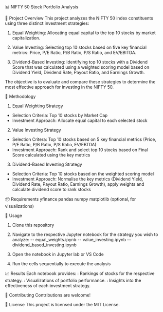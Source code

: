 📊 NIFTY 50 Stock Portfolio Analysis

📝 Project Overview
This project analyzes the NIFTY 50 index constituents using three distinct investment strategies:

1. Equal Weighting: Allocating equal capital to the top 10 stocks by market capitalization.

2. Value Investing: Selecting top 10 stocks based on five key financial metrics: Price, P/E Ratio, P/B Ratio, P/S Ratio, and EV/EBITDA.

3. Dividend-Based Investing: Identifying top 10 stocks with a Dividend Score that was calculated using a weighted scoring model based on Dividend Yield, Dividend Rate, Payout Ratio, and Earnings Growth.

The objective is to evaluate and compare these strategies to determine the most effective approach for investing in the NIFTY 50.

🧪 Methodology

1. Equal Weighting Strategy
- Selection Criteria: Top 10 stocks by Market Cap
- Investment Approach: Allocate equal capital to each selected stock

2. Value Investing Strategy
- Selection Critera: Top 10 stocks based on 5 key financial metrics (Price, P/E Ratio, P/B Ratio, P/S Ratio, EV/EBTDA)
- Investment Approach: Rank and select top 10 stocks based on Final Score calculated using the key metrics

3. Dividend-Based Investing Strategy
- Selection Criteria: Top 10 stocks based on the weighted scoring model
- Investment Approach: Normalise the key metrics (Dividend Yield, Dividend Rate, Payout Ratio, Earnings Growth), apply weights and calculate dividend score to rank stocks

📦 Requirements
yfinance
pandas
numpy
matplotlib (optional, for visualizations)

🚀 Usage
1. Clone this repository

2. Navigate to the respective Jupyter notebook for the strategy you wish to analyze:
-- equal_weights.ipynb
-- value_investing.ipynb
-- dividend_based_investing.ipynb

3. Open the notebook in Jupyter lab or VS Code

4. Run the cells sequentially to execute the analysis

📈 Results
Each notebook provides:
: Rankings of stocks for the respective strategy.
: Visualizations of portfolio performance.
: Insights into the effectiveness of each investment strategy.

🤝 Contributing
Contributions are welcome!

📄 License
This project is licensed under the MIT License.
